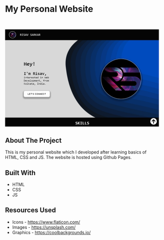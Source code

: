 # My Personal Website

<br />
<p align="center">
  <a href="https://risav-sarkar.github.io/">
    <img src="Img/Website_thumbnail.jpg" alt="Click to Visit">
  </a>
</p>

## About The Project

This is my personal website which I developed after learning basics of HTML, CSS and JS. The website is hosted using Github Pages.

## Built With
* HTML
* CSS
* JS

## Resources Used
* Icons - https://www.flaticon.com/
* Images - https://unsplash.com/ 
* Graphics - https://coolbackgrounds.io/
